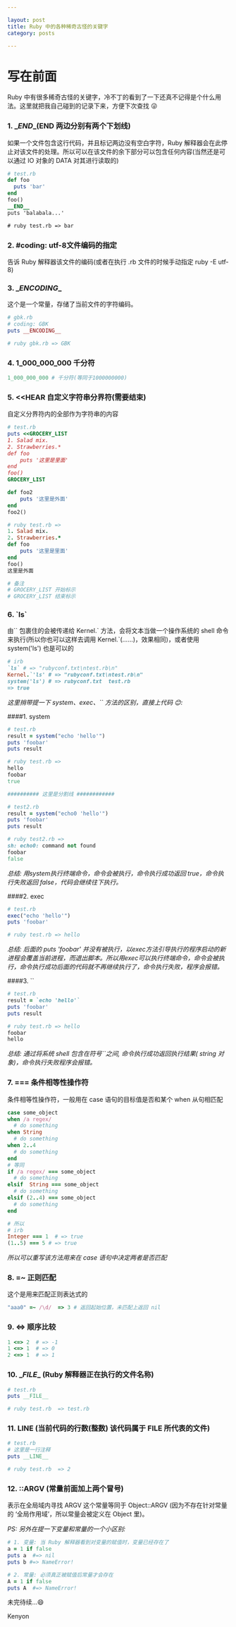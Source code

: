 ```yaml
---

layout: post
title: Ruby 中的各种稀奇古怪的关键字
category: posts

---
```

写在前面
=======
Ruby 中有很多稀奇古怪的关键字，冷不丁的看到了一下还真不记得是个什么用法。这里就把我自己碰到的记录下来，方便下次查找 😜

### 1. \__END__(END 两边分别有两个下划线)
如果一个文件包含这行代码，并且标记两边没有空白字符，Ruby 解释器会在此停止对该文件的处理。所以可以在该文件的余下部分可以包含任何内容(当然还是可以通过 IO 对象的 DATA 对其进行读取的)

```ruby
# test.rb
def foo
  puts 'bar'
end
foo()
__END__
puts 'balabala...'

# ruby test.rb => bar
```

### 2. \#coding: utf-8文件编码的指定 
告诉 Ruby 解释器该文件的编码(或者在执行 .rb 文件的时候手动指定 ruby -E utf-8)

### 3. \__ENCODING__
这个是一个常量，存储了当前文件的字符编码。

```ruby
# gbk.rb
# coding: GBK
puts __ENCODING__

# ruby gbk.rb => GBK
```

### 4. 1_000_000_000 千分符

```ruby
1_000_000_000 # 千分符(等同于1000000000)
```


### 5. <<HEAR 自定义字符串分界符(需要结束)
自定义分界符内的全部作为字符串的内容

```ruby
# test.rb
puts <<GROCERY_LIST
1. Salad mix.
2. Strawberries.*
def foo
    puts '这里是里面'
end
foo()
GROCERY_LIST

def foo2
    puts '这里是外面'
end
foo2()

# ruby test.rb => 
1. Salad mix.
2. Strawberries.*
def foo
    puts '这里是里面'
end
foo()
这里是外面

# 备注
# GROCERY_LIST 开始标示
# GROCERY_LIST 结束标示
```
### 6. \`ls`
由\`\` 包裹住的会被传递给 Kernel.\` 方法，会将文本当做一个操作系统的 shell 命令来执行(所以你也可以这样去调用 Kernel.`(......)，效果相同)，或者使用 system('ls') 也是可以的

```ruby
# irb
`ls` # => "rubyconf.txt\ntest.rb\n"
Kernel.`'ls' # => "rubyconf.txt\ntest.rb\n"
system('ls') # => rubyconf.txt	test.rb
=> true
```
*这里捎带提一下 system、exec、`` 方法的区别，直接上代码 😊:*

####1. system

```ruby
# test.rb
result = system("echo 'hello'")
puts 'foobar'
puts result

# ruby test.rb => 
hello
foobar
true

########## 这里是分割线 ############

# test2.rb
result = system("echo0 'hello'")
puts 'foobar'
puts result

# ruby test2.rb => 
sh: echo0: command not found
foobar
false
```
*总结:
用system执行终端命令，命令会被执行，命令执行成功返回 true，命令执行失败返回 false，代码会继续往下执行。*

####2. exec
```ruby
# test.rb
exec("echo 'hello'")
puts 'foobar'

# ruby test.rb => hello
```
*总结:
后面的 puts 'foobar' 并没有被执行，以exec方法引导执行的程序启动的新进程会覆盖当前进程，而退出脚本。所以用exec可以执行终端命令，命令会被执行，命令执行成功后面的代码就不再继续执行了，命令执行失败，程序会报错。*

####3. ``
```ruby
# test.rb
result = `echo 'hello'`
puts 'foobar'
puts result

# ruby test.rb => hello
foobar
hello
```
*总结:
通过将系统 shell 包含在符号``之间, 命令执行成功返回执行结果( string 对象)，命令执行失败程序会报错。*

### 7. === 条件相等性操作符
条件相等性操作符，一般用在 case 语句的目标值是否和某个 when 从句相匹配

```ruby
case some_object
when /a regex/
  # do something
when String
  # do something
when 2..4
  # do something
end
# 等同
if /a regex/ === some_object
  # do something
elsif  String === some_object
  # do something
elsif (2..4) === some_object
  # do something
end

# 所以
# irb
Integer === 1  # => true
(1..5) === 5 # => true
```
*所以可以重写该方法用来在 case 语句中决定两者是否匹配*

### 8. =~ 正则匹配
这个是用来匹配正则表达式的

```ruby
"aaa0" =~ /\d/  => 3 # 返回起始位置，未匹配上返回 nil
```

### 9. <=> 顺序比较

```ruby
1 <=> 2  # => -1
1 <=> 1  # => 0
2 <=> 1  # => 1
```

### 10. \__FILE__ (Ruby 解释器正在执行的文件名称)

```ruby
# test.rb
puts __FILE__

# ruby test.rb  => test.rb
```

### 11. __LINE__ (当前代码的行数(整数) 该代码属于 __FILE__ 所代表的文件)

```ruby
# test.rb
# 这里是一行注释
puts __LINE__

# ruby test.rb  => 2
```

### 12. ::ARGV (常量前面加上两个冒号)
表示在全局域内寻找 ARGV 这个常量等同于 Object::ARGV (因为不存在针对常量的 ‘全局作用域’，所以常量会被定义在 Object 里)。

*PS: 另外在提一下变量和常量的一个小区别:*

```ruby
# 1. 变量: 当 Ruby 解释器看到对变量的赋值时，变量已经存在了
a = 1 if false
puts a  #=> nil
puts b #=> NameError!

# 2. 常量: 必须真正被赋值后常量才会存在
A = 1 if false
puts A  #=> NameError!
```
未完待续...😄


Kenyon